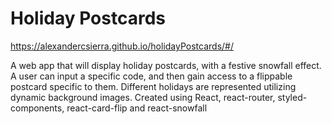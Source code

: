 # Holiday Postcards

https://alexandercsierra.github.io/holidayPostcards/#/

A web app that will display holiday postcards, with a festive snowfall effect. A user can input a specific code, and then gain access to a flippable postcard specific to them. Different holidays are represented utilizing dynamic background images. Created using React, react-router, styled-components, react-card-flip and react-snowfall
